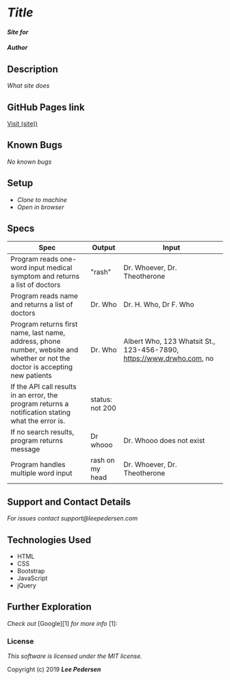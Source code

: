 # _Title_
#### _Site for_

#### _Author_

## Description

_What site does_

## GitHub Pages link

  [Visit (site))](link)

## Known Bugs
_No known bugs_

## Setup
* _Clone to machine_
* _Open in browser_

## Specs

| Spec | Output | Input |
| --- | --- | --- |
| Program reads one-word input medical symptom and returns a list of doctors | "rash" | Dr. Whoever, Dr. Theotherone |
| Program reads name and returns a list of doctors | Dr. Who | Dr. H. Who, Dr F. Who |
| Program returns first name, last name, address, phone number, website and whether or not the doctor is accepting new patients | Dr. Who | Albert Who, 123 Whatsit St., 123-456-7890, https://www.drwho.com, no |
| If the API call results in an error, the program returns a notification stating what the error is. | status: not 200 | |
| If no search results, program returns message | Dr whooo | Dr. Whooo does not exist |
| Program handles multiple word input | rash on my head | Dr. Whoever, Dr. Theotherone |

## Support and Contact Details
_For issues contact support@leepedersen.com_

## Technologies Used
* HTML
* CSS
* Bootstrap
* JavaScript
* jQuery

## Further Exploration
_Check out_ [Google][1] _for more info_
[1]:

### License
*This software is licensed under the MIT license.*

Copyright (c) 2019 **_Lee Pedersen_**
